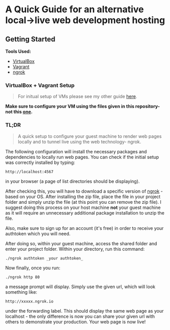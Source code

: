 # A Quick Guide for an alternative local->live web development hosting
## Getting Started
**Tools Used:**
* [VirtualBox](https://www.virtualbox.org/wiki/VirtualBox)
* [Vagrant](https://www.vagrantup.com/)
* [ngrok](https://ngrok.com/)

### VirtualBox + Vagrant Setup
>For initual setup of VMs please see my other guide [here](https://github.com/louismin/local-webdev-environment).

**Make sure to configure your VM using the files given in this repository- not this [one](https://github.com/louismin/local-webdev-environment).**

### TL;DR
>A quick setup to configure your guest machine to render web pages locally and to tunnel live using the web technology- ngrok.

The following configuration will install the necessary packages and dependencies to locally run web pages.
You can check if the initial setup was correctly installed by typing:
```
http://localhost:4567
```
in your browser (a page of list directories should be displaying).

After checking this, you will have to download a specific version of [ngrok](https://ngrok.com/download) - based on your OS. After installing the zip file, place the file in your project folder and simply unzip the file (at this point you can remove the zip file). I suggest doing this process on your host machine **not** your guest machine as it will require an unnecessary additional package installation to unzip the file.

Also, make sure to sign up for an account (it's free) in order to receive your authtoken which you will need.

After doing so, within your guest machine, access the shared folder and enter your project folder. Within your directory, run this command:
```
./ngrok authtoken _your authtoken_
```
Now finally, once you run:
```
./ngrok http 80
```
a message prompt will display. Simply use the given url, which will look something like:
```
http://xxxxx.ngrok.io
```
under the forwarding label. This should display the same web page as your localhost - the only difference is now you can share your given url with others to demonstrate your production. Your web page is now live!
